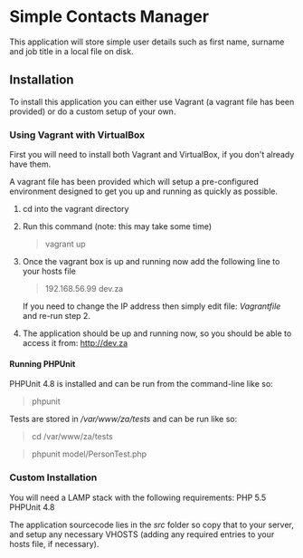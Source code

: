 # Simple Contacts Manager

This application will store simple user details such as first name, surname and job title in a local file on disk.

## Installation

To install this application you can either use Vagrant (a vagrant file has been provided) or do a custom setup of your own.

### Using Vagrant with VirtualBox
First you will need to install both Vagrant and VirtualBox, if you don't already have them.

A vagrant file has been provided which will setup a pre-configured environment designed to get you up and running as
quickly as possible.

1. cd into the vagrant directory
2. Run this command (note: this may take some time)
   > vagrant up
3. Once the vagrant box is up and running now add the following line to your hosts file
   > 192.168.56.99 dev.za

   If you need to change the IP address then simply edit file: *Vagrantfile* and re-run step 2.
4. The application should be up and running now, so you should be able to access it from:
    <http://dev.za>

#### Running PHPUnit
PHPUnit 4.8 is installed and can be run from the command-line like so:
> phpunit

Tests are stored in */var/www/za/tests* and can be run like so:
> cd /var/www/za/tests

> phpunit model/PersonTest.php

### Custom Installation
You will need a LAMP stack with the following requirements:
PHP 5.5
PHPUnit 4.8

The application sourcecode lies in the *src* folder so copy that to your server, and setup any necessary
VHOSTS (adding any required entries to your hosts file, if necessary).
